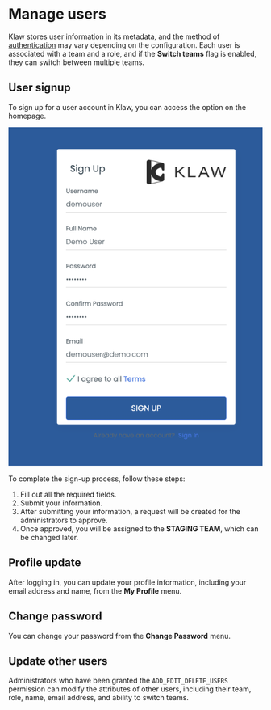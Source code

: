 # Manage users

Klaw stores user information in its metadata, and the method of
[authentication](../HowTo/authentication) may
vary depending on the configuration. Each user is associated with a team
and a role, and if the **Switch teams** flag is enabled, they can switch
between multiple teams.

## User signup

To sign up for a user account in Klaw, you can access the option on the
homepage.

![image](../../static/images/users/SignUp.png)

To complete the sign-up process, follow these steps:

1. Fill out all the required fields.
2. Submit your information.
3. After submitting your information, a request will be created for the
   administrators to approve.
4. Once approved, you will be assigned to the **STAGING TEAM**, which
   can be changed later.

## Profile update

After logging in, you can update your profile information, including
your email address and name, from the **My Profile** menu.

## Change password

You can change your password from the **Change Password** menu.

## Update other users

Administrators who have been granted the `ADD_EDIT_DELETE_USERS`
permission can modify the attributes of other users, including their
team, role, name, email address, and ability to switch teams.

